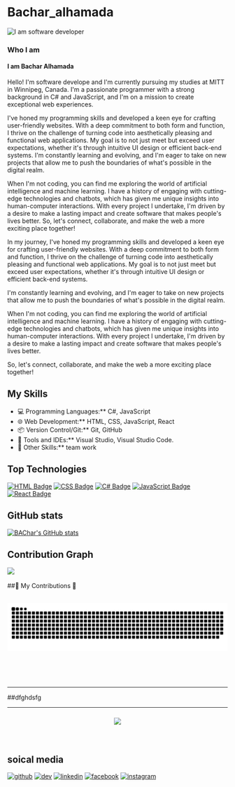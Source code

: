 # Bachar_alhamada
![I am software developer](http://strathprints.strath.ac.uk/images/laptop-code-crop.jpg)
### Who I am 
#### I am  Bachar Alhamada

Hello! I'm software develope and I'm currently pursuing my studies at MITT in Winnipeg, Canada. I'm a passionate programmer with a strong background in C# and JavaScript, and I'm on a mission to create exceptional web experiences.

 I've honed my programming skills and developed a keen eye for crafting user-friendly websites. With a deep commitment to both form and function, I thrive on the challenge of turning code into aesthetically pleasing and functional web applications. My goal is to not just meet but exceed user expectations, whether it's through intuitive UI design or efficient back-end systems. I'm constantly learning and evolving, and I'm eager to take on new projects that allow me to push the boundaries of what's possible in the digital realm.

When I'm not coding, you can find me exploring the world of artificial intelligence and machine learning. I have a history of engaging with cutting-edge technologies and chatbots, which has given me unique insights into human-computer interactions. With every project I undertake, I'm driven by a desire to make a lasting impact and create software that makes people's lives better. So, let's connect, collaborate, and make the web a more exciting place together!






In my journey, I've honed my programming skills and developed a keen eye for crafting user-friendly websites. With a deep commitment to both form and function, I thrive on the challenge of turning code into aesthetically pleasing and functional web applications. My goal is to not just meet but exceed user expectations, whether it's through intuitive UI design or efficient back-end systems.

I'm constantly learning and evolving, and I'm eager to take on new projects that allow me to push the boundaries of what's possible in the digital realm.

When I'm not coding, you can find me exploring the world of artificial intelligence and machine learning. I have a history of engaging with cutting-edge technologies and chatbots, which has given me unique insights into human-computer interactions. With every project I undertake, I'm driven by a desire to make a lasting impact and create software that makes people's lives better.

So, let's connect, collaborate, and make the web a more exciting place together!

## My Skills

-  💻 Programming Languages:** C#, JavaScript
-  🌐 Web Development:** HTML, CSS, JavaScript, React
-  📦 Version Control/Git:** Git, GitHub
-   🔧 Tools and IDEs:** Visual Studio, Visual Studio Code.
-  🚀 Other Skills:** team work 


## Top Technologies


[![HTML Badge](https://img.shields.io/badge/-HTML-E34F26?style=for-the-badge&labelColor=black&logo=html5&logoColor=E34F26)](#)
[![CSS Badge](https://img.shields.io/badge/-CSS-1572B6?style=for-the-badge&labelColor=black&logo=css3&logoColor=1572B6)](#)
[![C# Badge](https://img.shields.io/badge/-C%23-239120?style=for-the-badge&labelColor=black&logo=c-sharp&logoColor=239120)](#)
[![JavaScript Badge](https://img.shields.io/badge/-JavaScript-F7DF1E?style=for-the-badge&labelColor=black&logo=javascript&logoColor=F7DF1E)](#)
[![React Badge](https://img.shields.io/badge/-React-61DBFB?style=for-the-badge&labelColor=black&logo=react&logoColor=61DBFB)](#)





##  GitHub stats

[![BAChar's GitHub stats](https://github-readme-stats.vercel.app/api?username=bachar-alhamada)](https://github.com/anuraghazra/github-readme-stats)




## Contribution Graph

![](http://github-profile-summary-cards.vercel.app/api/cards/profile-details?username=bachar-alhamada&theme=default)



##🐍 My Contributions 🐍
<div align="center">
 
  <br>
  <img alt="snake eating my contributions" src="https://raw.githubusercontent.com/salesp07/salesp07/output/github-contribution-grid-snake.svg" />
  
  <br/><br/><br/>
</div>

<hr/>

##dfghdsfg
<hr/>
<h3 align="center">
    <img src="https://readme-typing-svg.herokuapp.com/?font=Righteous&size=25&center=true&vCenter=true&width=500&height=70&duration=4000&lines=Thanks+for+visiting!+✌️;+Shoot+me+a+message+on+my+social +media!;I'm+always+ready+to+help+:)!; Bachar:)">
</h3>
<br/>

## soical media 
[<img src='https://cdn.jsdelivr.net/npm/simple-icons@3.0.1/icons/github.svg' alt='github' height='40'>](https://github.com/bachar-alhamada)  [<img src='https://cdn.jsdelivr.net/npm/simple-icons@3.0.1/icons/dev-dot-to.svg' alt='dev' height='40'>](https://dev.to/bachar-alhamada)
  [<img src='https://cdn.jsdelivr.net/npm/simple-icons@3.0.1/icons/linkedin.svg' alt='linkedin' height='40'>](https://www.linkedin.com/in/bachar-alhamada/)  [<img src='https://cdn.jsdelivr.net/npm/simple-icons@3.0.1/icons/facebook.svg' alt='facebook' height='40'>](https://www.facebook.com/bachar-alhamada)  [<img src='https://cdn.jsdelivr.net/npm/simple-icons@3.0.1/icons/instagram.svg' alt='instagram' height='40'>](https://www.instagram.com/bachar-alhmada/)  
